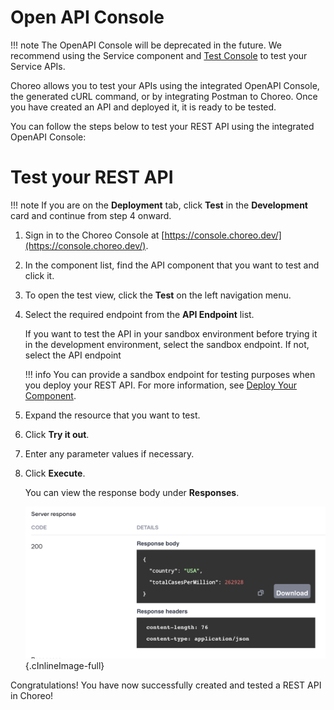 # Open API Console

!!! note
    The OpenAPI Console will be deprecated in the future. We recommend using the Service component and [Test Console](../test/console.md) to test your Service APIs.

Choreo allows you to test your APIs using the integrated OpenAPI Console, the generated cURL command, or by integrating Postman to Choreo. Once you have created an API and deployed it, it is ready to be tested. 

You can follow the steps below to test your REST API using the integrated OpenAPI Console:

# Test your REST API

!!! note
    If you are on the **Deployment** tab, click **Test** in the **Development** card and continue from step 4 onward. 

1. Sign in to the Choreo Console at [https://console.choreo.dev/](https://console.choreo.dev/).

2. In the component list, find the API component that you want to test and click it. 

3. To open the test view, click the **Test** on the left navigation menu.

4. Select the required endpoint from the **API Endpoint** list.

    If you want to test the API in your sandbox environment before trying it in the development environment, select the sandbox endpoint. If not, select the API endpoint

    !!! info
        You can provide a sandbox endpoint for testing purposes when you deploy your REST API. For more information, see [Deploy Your Component](../deploy/deploy-your-component.md).

5. Expand the resource that you want to test.

6. Click **Try it out**.

7. Enter any parameter values if necessary.

8. Click **Execute**.

    You can view the response body under **Responses**.

    ![Response for the Deployed API](../assets/img/tutorials/rest-api/deployed-api-response.png){.cInlineImage-full}

Congratulations! You have now successfully created and tested a REST API in Choreo!
